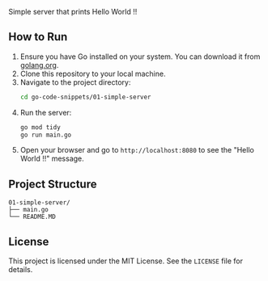 
Simple server that prints Hello World !!
## How to Run

1. Ensure you have Go installed on your system. You can download it from [golang.org](https://golang.org/).
2. Clone this repository to your local machine.
3. Navigate to the project directory:
    ```bash
    cd go-code-snippets/01-simple-server
    ```
4. Run the server:
    ```bash
    go mod tidy 
    go run main.go
    ```
5. Open your browser and go to `http://localhost:8080` to see the "Hello World !!" message.

## Project Structure

```
01-simple-server/
├── main.go
└── README.MD
```

## License

This project is licensed under the MIT License. See the `LICENSE` file for details.
